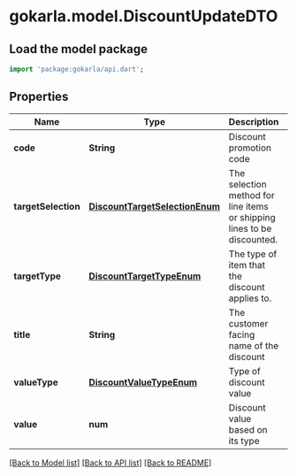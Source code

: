 # gokarla.model.DiscountUpdateDTO

## Load the model package
```dart
import 'package:gokarla/api.dart';
```

## Properties
Name | Type | Description | Notes
------------ | ------------- | ------------- | -------------
**code** | **String** | Discount promotion code | [optional] 
**targetSelection** | [**DiscountTargetSelectionEnum**](DiscountTargetSelectionEnum.md) | The selection method for line items or shipping lines to be discounted. | [optional] 
**targetType** | [**DiscountTargetTypeEnum**](DiscountTargetTypeEnum.md) | The type of item that the discount applies to. | [optional] 
**title** | **String** | The customer facing name of the discount | [optional] 
**valueType** | [**DiscountValueTypeEnum**](DiscountValueTypeEnum.md) | Type of discount value | [optional] 
**value** | **num** | Discount value based on its type | [optional] 

[[Back to Model list]](../README.md#documentation-for-models) [[Back to API list]](../README.md#documentation-for-api-endpoints) [[Back to README]](../README.md)


